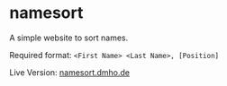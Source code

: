 # namesort
A simple website to sort names.

Required format: `<First Name> <Last Name>, [Position]`

Live Version: [namesort.dmho.de](https://namesort.dmho.de)
